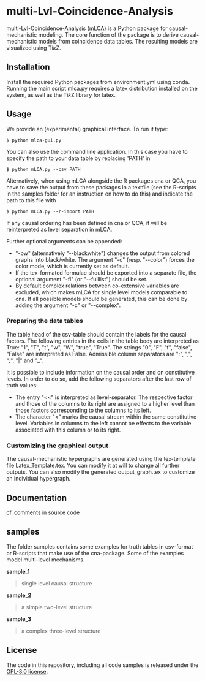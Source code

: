 # multi-Lvl-Coincidence-Analysis

multi-Lvl-Coincidence-Analysis (mLCA) is a Python package for causal-mechanistic modeling. The core function of the package is to derive causal-mechanistic models from coincidence data tables. The resulting models are visualized using Ti<em>k</em>Z.


## Installation

Install the required Python packages from environment.yml using conda. Running the main script mlca.py requires a latex distribution installed on the system, as well as the Ti<em>k</em>Z library for latex.

## Usage

We provide an (experimental) graphical interface. To run it type:
```
$ python mlca-gui.py
```
You can also use the command line application. In this case you have to specify the path to your data table by replacing 'PATH' in
```
$ python mLCA.py --csv PATH
```
Alternatively, when using mLCA alongside the R packages cna or QCA, you have to save the output from these packages in a textfile (see the R-scripts in the samples folder for an instruction on how to do this) and indicate the path to this file with 
```
$ python mLCA.py --r-import PATH
```
If any causal ordering has been defined in cna or QCA, it will be reinterpreted as level separation in mLCA.

Further optional arguments can be appended:
* "-bw" (alternatively "--blackwhite") changes the output from colored graphs into black/white. The argument "-c" (resp. "--color") forces the color mode, which is currently set as default.
* If the tex-formated formulae should be exported into a separate file, the optional argument "-fl" (or "--fulllist") should be set.
* By default complex relations between co-extensive variables are excluded, which makes mLCA for single level models comparable to cna. If all possible models should be generated, this can be done by adding the argument "-c" or "--complex".

### Preparing the data tables

The table head of the csv-table should contain the labels for the causal factors.
The following entries in the cells in the table body are interpreted as True: "1", "T", "t", "w", "W", "true", "True". The strings "0", "F", "f", "false", "False" are interpreted as False.
Admissible column separators are ":", ",", ";", "|" and "_".
  
It is possible to include information on the causal order and on constitutive levels. In order to do so, add the following separators after the last row of truth values:
* The entry "<<" is interpreted as level-separator. The respective factor and those of the columns to its right are assigned to a higher level than those factors corresponding to the columns to its left.
* The character "<" marks the causal stream within the same constitutive level. Variables in columns to the left cannot be effects to the variable associated with this column or to its right.

### Customizing the graphical output

The causal-mechanistic hypergraphs are generated using the tex-template file Latex_Template.tex. You can modify it at will to change all further outputs. You can also modify the generated output_graph.tex to customize an individual hypergraph.

## Documentation

cf. comments in source code

## samples

The folder samples contains some examples for truth tables in csv-format or R-scripts that make use of the cna-package. Some of the examples model multi-level mechanisms.

**sample_1**
> single level causal structure

**sample_2**
> a simple two-level structure 

**sample_3**
> a complex three-level structure

## License

The code in this repository, including all code samples is released under the [GPL-3.0 license](LICENSE).

